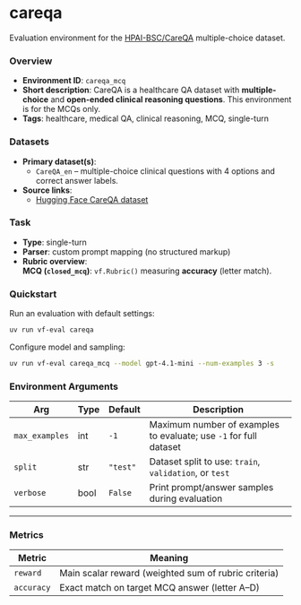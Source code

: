# careqa

Evaluation environment for the [HPAI-BSC/CareQA](https://huggingface.co/datasets/HPAI-BSC/CareQA) multiple-choice dataset.

### Overview
- **Environment ID**: `careqa_mcq`  
- **Short description**: CareQA is a healthcare QA dataset with **multiple-choice** and **open-ended clinical reasoning questions**. This environment is for the MCQs only.  
- **Tags**: healthcare, medical QA, clinical reasoning, MCQ, single-turn

### Datasets
- **Primary dataset(s)**:  
  - `CareQA_en` – multiple-choice clinical questions with 4 options and correct answer labels.  
- **Source links**:  
  - [Hugging Face CareQA dataset](https://huggingface.co/datasets/HPAI-BSC/CareQA)

### Task
- **Type**: single-turn  
- **Parser**: custom prompt mapping (no structured markup)  
- **Rubric overview**:  
**MCQ (`closed_mcq`)**: `vf.Rubric()` measuring **accuracy** (letter match).  

### Quickstart
Run an evaluation with default settings:

```bash
uv run vf-eval careqa
```

Configure model and sampling:

```bash
uv run vf-eval careqa_mcq --model gpt-4.1-mini --num-examples 3 -s
``` 


### Environment Arguments

| Arg            | Type | Default | Description |
|----------------|------|---------|-------------|
| `max_examples` | int  | `-1`    | Maximum number of examples to evaluate; use `-1` for full dataset |
| `split`        | str  | `"test"` | Dataset split to use: `train`, `validation`, or `test` |
| `verbose`      | bool | `False` | Print prompt/answer samples during evaluation |

---

### Metrics

| Metric        | Meaning |
|---------------|---------|
| `reward`      | Main scalar reward (weighted sum of rubric criteria) |
| `accuracy`    | Exact match on target MCQ answer (letter A–D) |


